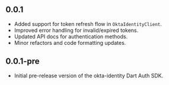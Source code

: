 ## 0.0.1

- Added support for token refresh flow in `OktaIdentityClient`.
- Improved error handling for invalid/expired tokens.
- Updated API docs for authentication methods.
- Minor refactors and code formatting updates.

## 0.0.1-pre

- Initial pre-release version of the okta-identity Dart Auth SDK.
